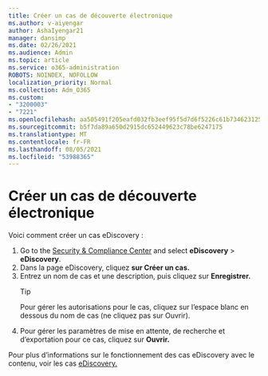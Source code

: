 ```yaml
---
title: Créer un cas de découverte électronique
ms.author: v-aiyengar
author: AshaIyengar21
manager: dansimp
ms.date: 02/26/2021
ms.audience: Admin
ms.topic: article
ms.service: o365-administration
ROBOTS: NOINDEX, NOFOLLOW
localization_priority: Normal
ms.collection: Adm_O365
ms.custom:
- "3200003"
- "7221"
ms.openlocfilehash: aa505491f205eafd032fb3eef95f5d7d6f5226c61b73462312573789745258fc
ms.sourcegitcommit: b5f7da89a650d2915dc652449623c78be6247175
ms.translationtype: MT
ms.contentlocale: fr-FR
ms.lasthandoff: 08/05/2021
ms.locfileid: "53988365"
---
```

# <a name="create-an-ediscovery-case"></a>Créer un cas de découverte électronique

Voici comment créer un cas eDiscovery :

1. Go to the [Security & Compliance Center](https://go.microsoft.com/fwlink/p/?linkid=2077143) and select **eDiscovery**  >  **eDiscovery**.
1. Dans la page eDiscovery, cliquez **sur Créer un cas.**
1. Entrez un nom de cas et une description, puis cliquez sur **Enregistrer.**
    > [!TIP]
    >Pour gérer les autorisations pour le cas, cliquez sur l’espace blanc en dessous du nom de cas (ne cliquez pas sur Ouvrir).
1. Pour gérer les paramètres de mise en attente, de recherche et d’exportation pour ce cas, cliquez sur **Ouvrir.**

Pour plus d’informations sur le fonctionnement des cas eDiscovery avec le contenu, voir les cas [eDiscovery.](https://go.microsoft.com/fwlink/?linkid=2101589)
